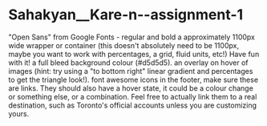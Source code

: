 # Sahakyan__Kare-n--assignment-1


"Open Sans" from Google Fonts - regular and bold
a approximately 1100px wide wrapper or container (this doesn't absolutely need to be 1100px, maybe you want to work with percentages, a grid, fluid units, etc!) Have fun with it!
a full bleed background colour (#d5d5d5).
an overlay on hover of images (hint: try using a "to bottom right" linear gradient and percentages to get the triangle look!).
font awesome icons in the footer, make sure these are links. They should also have a hover state, it could be a colour change or something else, or a combination. Feel free to actually link them to a real destination, such as Toronto's official accounts unless you are customizing yours.
